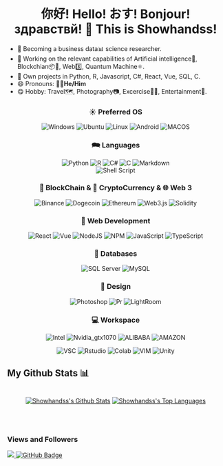 <h1 align="center"> 你好! Hello! おす! Bonjour! здравствй! 👋 
This is Showhandss! </h1>

- 🔭 Becoming a business data📊 science researcher.
- 🌱 Working on the relevant capabilities of Artificial intelligence🤖, Blockchian📦🔗, Web3️⃣, Quantum Machine⚛️.
- 🔨 Own projects in Python, R, Javascript, C#, React, Vue, SQL, C.
- 😄 Pronouns: 🧙‍♂️**He/Him**
- 😋 Hobby: Travel🗺, Photography📷, Excercise💪🏽, Entertainment🎰.

<h3 align="center">☀️ Preferred OS</h3>
<div align="center">

![Windows](https://img.shields.io/badge/Windows-0078D6?style=for-the-badge&logo=windows&logoColor=white) 
![Ubuntu](https://img.shields.io/badge/Ubuntu-E95420?style=for-the-badge&logo=ubuntu&logoColor=white) 
![Linux](https://img.shields.io/badge/Linux-FCC624?style=for-the-badge&logo=linux&logoColor=black) 
![Android](https://img.shields.io/badge/Android-3DDC84?style=for-the-badge&logo=android&logoColor=white) 
![MACOS](https://img.shields.io/badge/mac%20os-000000?style=for-the-badge&logo=apple&logoColor=white)
</div>

<h3 align="center">🗪 Languages</h3>
<div align="center">
    
![Python](https://img.shields.io/badge/Python-3776AB?style=for-the-badge&logo=python&logoColor=white) 
![R](https://img.shields.io/badge/R-276DC3?style=for-the-badge&logo=r&Color=ffdd54) 
![C#](https://img.shields.io/badge/C%23-239120?style=for-the-badge&logo=c-sharp&logoColor=white) 
![C](https://img.shields.io/badge/c-%2300599C.svg?style=for-the-badge&logo=c&logoColor=white)
![Markdown](https://img.shields.io/badge/markdown-%23000000.svg?style=for-the-badge&logo=markdown&logoColor=white)  
![Shell Script](https://img.shields.io/badge/shell_script-%23121011.svg?style=for-the-badge&logo=gnu-bash&logoColor=white)
</div>

<h3 align="center">🔗 BlockChain & 🔑 CryptoCurrency & 🌐 Web 3</h3>
<div align="center">

![Binance](https://img.shields.io/badge/Binance-FCD535?style=for-the-badge&logo=binance&logoColor=white) 
![Dogecoin](https://img.shields.io/badge/dogecoin-C2A633?style=for-the-badge&logo=dogecoin&logoColor=white)
![Ethereum](https://img.shields.io/badge/Ethereum-3C3C3D?style=for-the-badge&logo=Ethereum&logoColor=white)
![Web3.js](https://img.shields.io/badge/web3.js-F16822?style=for-the-badge&logo=web3.js&logoColor=white) 
![Solidity](https://img.shields.io/badge/Solidity-%23363636.svg?style=for-the-badge&logo=solidity&logoColor=white) 
</div>

<h3 align="center">📑 Web Development</h3>
<div align="center">

![React](https://img.shields.io/badge/react-%2320232a.svg?style=for-the-badge&logo=react&logoColor=%2361DAFB) 
![Vue](https://img.shields.io/badge/Vue.js-35495E?style=for-the-badge&logo=vue.js&logoColor=4FC08D) 
![NodeJS](https://img.shields.io/badge/node.js-6DA55F?style=for-the-badge&logo=node.js&logoColor=white) 
![NPM](https://img.shields.io/badge/NPM-%23000000.svg?style=for-the-badge&logo=npm&logoColor=white) 
![JavaScript](https://img.shields.io/badge/JavaScript-F7DF1E?style=for-the-badge&logo=javascript&logoColor=black) 
![TypeScript](https://img.shields.io/badge/typescript-%23007ACC.svg?style=for-the-badge&logo=typescript&logoColor=white)
</div>

<h3 align="center">💾 Databases</h3>
<div align="center">
    
![SQL Server](https://img.shields.io/badge/Microsoft_SQL_Server-CC2927?style=for-the-badge&logo=microsoft-sql-server&logoColor=white)
![MySQL](https://img.shields.io/badge/MySQL-00000F?style=for-the-badge&logo=mysql&logoColor=white)
</div>

<h3 align="center">🎨 Design</h3>
<div align="center">

![Photoshop](https://img.shields.io/badge/Adobe%20Photoshop-31A8FF?style=for-the-badge&logo=Adobe%20Photoshop&logoColor=black) 
![Pr](https://img.shields.io/badge/Adobe%20Premiere%20Pro-9999FF?style=for-the-badge&logo=Adobe%20Premiere%20Pro&logoColor=white)
 ![LightRoom](https://img.shields.io/badge/Adobe%20Lightroom-31A8FF?style=for-the-badge&logo=Adobe%20Lightroom&logoColor=white)
</div>

<h3 align="center">💻 Workspace</h3>
<div align="center">

![Intel](https://img.shields.io/badge/Intel-Core_i7_8th-0071C5?style=for-the-badge&logo=intel&logoColor=white) 
![Nvidia_gtx1070](https://img.shields.io/badge/NVIDIA-GTX1070-76B900?style=for-the-badge&logo=nvidia&logoColor=white) 
![ALIBABA](https://img.shields.io/badge/Alibaba_Cloud-FF6A00?style=for-the-badge&logo=alibabacloud&logoColor=white) 
![AMAZON](https://img.shields.io/badge/Amazon_AWS-FF9900?style=for-the-badge&logo=amazonaws&logoColor=white)
</div>

<div align="center">

![VSC](https://img.shields.io/badge/Visual_Studio_Code-0078D4?style=for-the-badge&logo=visual%20studio%20code&logoColor=white) 
![Rstudio](https://img.shields.io/badge/RStudio-75AADB?style=for-the-badge&logo=RStudio&logoColor=white) 
![Colab](https://img.shields.io/badge/Colab-F9AB00?style=for-the-badge&logo=googlecolab&color=525252) 
![VIM](https://img.shields.io/badge/VIM-%2311AB00.svg?&style=for-the-badge&logo=vim&logoColor=white) 
![Unity](https://img.shields.io/badge/Unity-100000?style=for-the-badge&logo=unity&logoColor=white)
</div>

## My Github Stats 📊 

<p align="center">
  <br/>
    <a href="https://github.com/showhandss/github-readme-stats"><img alt="Showhandss's Github Stats" src="https://github-readme-stats.vercel.app/api?username=showhandss&show_icons=true&count_private=true&theme=react&hide_border=true&bg_color=0D1117" /></a>
  <a href="https://github.com/showhandss/github-readme-stats"><img alt="Showhandss's Top Languages" src="https://github-readme-stats.vercel.app/api/top-langs/?username=showhandss&langs_count=8&count_private=true&layout=compact&theme=react&hide_border=true&bg_color=0D1117" /></a>
  <br/>
  </p>

<br/>
<br/>

### Views and Followers
<a href="https://github.com/Meghna-DAS/github-profile-views-counter">
    <img src="https://komarev.com/ghpvc/?username=showhandss">
</a>
<a href="https://github.com/showhandss?tab=followers"><img src="https://img.shields.io/github/followers/showhandss?label=Followers&style=social" alt="GitHub Badge"></a>
